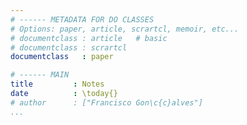 ```yaml
---
# ------ METADATA FOR DO CLASSES
# Options: paper, article, scrartcl, memoir, etc...
# documentclass : article   # basic
# documentclass : scrartcl
documentclass   : paper

# ------ MAIN
title         : Notes
date          : \today{}
# author      : ["Francisco Gon\c{c}alves"]
...
```


<!-- SAMPLE COMMENT -->


#
